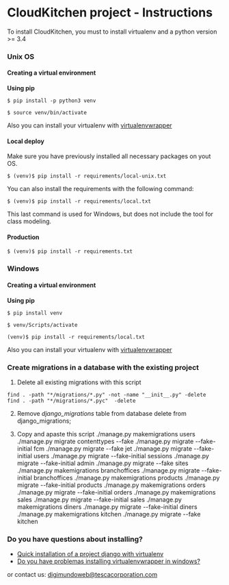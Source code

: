 # CloudKitchen project - Instructions

To install CloudKitchen, you must to install virtualenv and a python version >= 3.4


### Unix OS 

#### Creating a virtual environment

**Using pip**

    $ pip install -p python3 venv

    $ source venv/bin/activate

Also you can install your virtualenv with [virtualenvwrapper](https://virtualenvwrapper.readthedocs.io/en/latest/)

#### Local deploy

Make sure you have previously installed all necessary packages on yout OS.

    $ (venv)$ pip install -r requirements/local-unix.txt

You can also install the requirements with the following command:

    $ (venv)$ pip install -r requirements/local.txt

This last command is used for Windows, but does not include the tool for class modeling.
    
#### Production

    $ (venv)$ pip install -r requirements.txt

### Windows

#### Creating a virtual environment

**Using pip**

    $ pip install venv

    $ venv/Scripts/activate

    (venv)$ pip install -r requirements/local.txt

Also you can install your virtualenv with [virtualenvwrapper](https://pypi.python.org/pypi/virtualenvwrapper-win)

### Create migrations in a database with the existing project

1.  Delete all existing migrations with this script
```
find . -path "*/migrations/*.py" -not -name "__init__.py" -delete
find . -path "*/migrations/*.pyc"  -delete
```
2. Remove *django_migrations* table from database
delete from django_migrations;

3. Copy and apaste this script
    ./manage.py makemigrations users
    ./manage.py migrate contenttypes --fake
    ./manage.py migrate --fake-initial fcm
    ./manage.py migrate --fake jet
    ./manage.py migrate --fake-initial users
    ./manage.py migrate --fake-initial sessions
    ./manage.py migrate --fake-initial admin
    ./manage.py migrate --fake sites
    ./manage.py makemigrations branchoffices
    ./manage.py migrate --fake-initial branchoffices
    ./manage.py makemigrations products
    ./manage.py migrate --fake-initial products
    ./manage.py makemigrations orders
    ./manage.py migrate --fake-initial orders
    ./manage.py makemigrations sales
    ./manage.py migrate --fake-initial sales
    ./manage.py makemigrations diners
    ./manage.py migrate --fake-initial diners
    ./manage.py makemigrations kitchen
    ./manage.py migrate --fake kitchen

### Do you have questions about installing?
* [Quick installation of a project django with virtualenv](https://tutorial.djangogirls.org/es/django_installation/)
* [Do you have problemas installing virtualenvwrapper in windows?](https://docs.google.com/presentation/d/1hcTZYw8nJFJ4C59wHb9Z_c8U_oFSeL-nVX8yT0f-aKE/edit?usp=sharing)

or contact us: [digimundoweb@tescacorporation.com](mailto:digimundoweb@tescacorporation.com)
    
